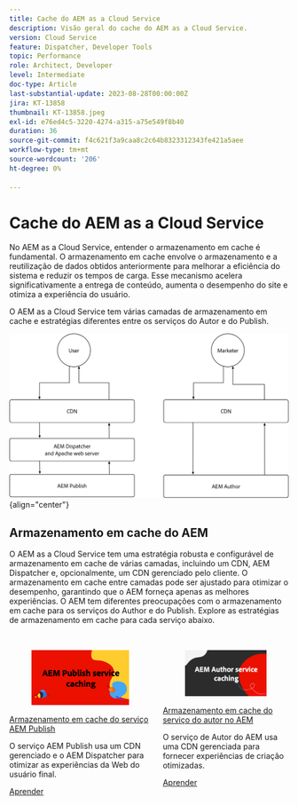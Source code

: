 ```yaml
---
title: Cache do AEM as a Cloud Service
description: Visão geral do cache do AEM as a Cloud Service.
version: Cloud Service
feature: Dispatcher, Developer Tools
topic: Performance
role: Architect, Developer
level: Intermediate
doc-type: Article
last-substantial-update: 2023-08-28T00:00:00Z
jira: KT-13858
thumbnail: KT-13858.jpeg
exl-id: e76ed4c5-3220-4274-a315-a75e549f8b40
duration: 36
source-git-commit: f4c621f3a9caa8c2c64b8323312343fe421a5aee
workflow-type: tm+mt
source-wordcount: '206'
ht-degree: 0%

---
```


# Cache do AEM as a Cloud Service

No AEM as a Cloud Service, entender o armazenamento em cache é fundamental. O armazenamento em cache envolve o armazenamento e a reutilização de dados obtidos anteriormente para melhorar a eficiência do sistema e reduzir os tempos de carga. Esse mecanismo acelera significativamente a entrega de conteúdo, aumenta o desempenho do site e otimiza a experiência do usuário.

O AEM as a Cloud Service tem várias camadas de armazenamento em cache e estratégias diferentes entre os serviços do Autor e do Publish.

![Visão geral do armazenamento em cache do AEM as a Cloud Service](./assets/overview/all.png){align="center"}

## Armazenamento em cache do AEM

O AEM as a Cloud Service tem uma estratégia robusta e configurável de armazenamento em cache de várias camadas, incluindo um CDN, AEM Dispatcher e, opcionalmente, um CDN gerenciado pelo cliente. O armazenamento em cache entre camadas pode ser ajustado para otimizar o desempenho, garantindo que o AEM forneça apenas as melhores experiências. O AEM tem diferentes preocupações com o armazenamento em cache para os serviços do Author e do Publish. Explore as estratégias de armazenamento em cache para cada serviço abaixo.


<div class="columns is-multiline" style="margin-top: 2rem">
    <div class="column is-half-tablet is-half-desktop is-half-widescreen" aria-label="AEM Publish service caching">
    <div class="card is-padded-small is-padded-big-mobile" style="height: 100%">
        <div class="card-image">
          <figure class="image is-16by9">
            <a href="./publish.md" title="Serviço de Publish para AEM" tabindex="-1">
              <img class="is-bordered-r-small" src="./assets/overview/publish-card.png" alt="Armazenamento em cache do serviço AEM Publish">
            </a>
          </figure>
        </div>
        <div class="card-content is-padded-small">
          <div class="content">
            <p class="headline is-size-6 has-text-weight-bold"><a href="./publish.md" title="Armazenamento em cache do serviço AEM Publish">Armazenamento em cache do serviço AEM Publish</a></p>
            <p class="is-size-6">O serviço AEM Publish usa um CDN gerenciado e o AEM Dispatcher para otimizar as experiências da Web do usuário final.</p>
            <a href="./publish.md" class="spectrum-Button spectrum-Button--outline spectrum-Button--primary spectrum-Button--sizeM">
              <span class="spectrum-Button-label has-no-wrap has-text-weight-bold">Aprender</span>
            </a>
          </div>
        </div>
      </div>
    </div>
    <div class="column is-half-tablet is-half-desktop is-half-widescreen" aria-label="AEM Author service caching">
        <div class="card is-padded-small is-padded-big-mobile" style="height: 100%">
            <div class="card-image">
            <figure class="image is-16by9">
                <a href="./author.md" title="Armazenamento em cache do serviço do autor no AEM" tabindex="-1">
                <img class="is-bordered-r-small" src="./assets/overview/author-card.png" alt="Armazenamento em cache do serviço do autor no AEM">
                </a>
            </figure>
            </div>
            <div class="card-content is-padded-small">
            <div class="content">
                <p class="headline is-size-6 has-text-weight-bold"><a href="./author.md" title="Armazenamento em cache do serviço do autor no AEM">Armazenamento em cache do serviço do autor no AEM</a></p>
                <p class="is-size-6">O serviço de Autor do AEM usa uma CDN gerenciada para fornecer experiências de criação otimizadas.</p>
                <a href="./author.md" class="spectrum-Button spectrum-Button--outline spectrum-Button--primary spectrum-Button--sizeM">
                <span class="spectrum-Button-label has-no-wrap has-text-weight-bold">Aprender</span>
                </a>
            </div>
            </div>
        </div>
    </div>
</div>

